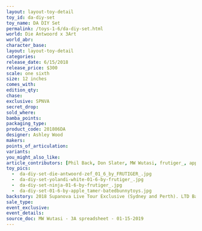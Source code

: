 ```yaml
---
layout: layout-toy-detail 
toy_id: da-diy-set
toy_name: DA DIY Set
permalink: /toys-1-6/da-diy-set.html
world: Die Antwoord x 3Art
world_abr: 
character_base: 
layout: layout-toy-detail
categories: 
release_date: 6/15/2018
release_price: $300 
scale: one sixth
size: 12 inches
comes_with: 
edition_qty: 
chase: 
exclusive: SPNVA
secret_drop: 
sold_where: 
bamba_points: 
packaging_type: 
product_code: 201806DA
designer: Ashley Wood
makers: 
points_of_articulation: 
variants: 
you_might_also_like: 
article_contributors: [Phil Back, Don Slater, MW Wutasi, frutiger_, apple_tamer]
toy_pics: 
  -  da-diy-set-die-antwoord-zef_01_6_by_FRUTIGER_.jpg
  -  da-diy-set-yolandi-white-01-6-by-frutiger_.jpg
  -  da-diy-set-ninja-01-6-by-frutiger_.jpg
  -  da-diy-set-01-6-by-apple_tamer-batedbunnytoys.jpg
backstory: 2018 Supanova Live Tour Exclusive (Sydney and Perth). LTD Bamba qty on 6/18/2018
sale_type: 
event_exclusive: 
event_details: 
source_doc: MW Wutasi - 3A spreadsheet - 01-15-2019
---
```


